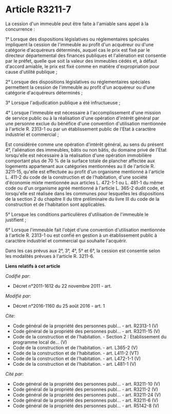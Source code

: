 # Article R3211-7

La cession d'un immeuble peut être faite à l'amiable sans appel à la concurrence : 

1° Lorsque des dispositions législatives ou réglementaires spéciales impliquent la cession de l'immeuble au profit d'un
acquéreur ou d'une catégorie d'acquéreurs déterminés, auquel cas le prix est fixé par le directeur départemental des finances
publiques et l'aliénation est consentie par le préfet, quelle que soit la valeur des immeubles cédés et, à défaut d'accord
amiable, le prix est fixé comme en matière d'expropriation pour cause d'utilité publique ; 

2° Lorsque des dispositions législatives ou réglementaires spéciales permettent la cession de l'immeuble au profit d'un
acquéreur ou d'une catégorie d'acquéreurs déterminés ; 

3° Lorsque l'adjudication publique a été infructueuse ; 

4° Lorsque l'immeuble est nécessaire à l'accomplissement d'une mission de service public ou à la réalisation d'une opération
d'intérêt général par une personne exclue du bénéfice d'une convention d'utilisation mentionnée à l'article R. 2313-1 ou par
un établissement public de l'Etat à caractère industriel et commercial ; 

Est considérée comme une opération d'intérêt général, au sens du présent 4°, l'aliénation des immeubles, bâtis ou non bâtis,
du domaine privé de l'Etat lorsqu'elle est nécessaire à la réalisation d'une opération immobilière comportant plus de 70 % de
la surface totale de plancher affectée aux logements appartenant aux catégories mentionnées au II de l'article R. 3211-15,
qu'elle est effectuée au profit d'un organisme mentionné à l'article L. 411-2 du code de la construction et de l'habitation,
d'une société d'économie mixte mentionnée aux articles L. 472-1-1 ou L. 481-1 du même code ou d'un organisme agréé mentionné
à l'article L. 365-2 dudit code, et lorsqu'elle est réalisée dans les communes pour lesquelles les dispositions de la section
2 du chapitre II du titre préliminaire du livre III du code de la construction et de l'habitation sont applicables. 

5° Lorsque les conditions particulières d'utilisation de l'immeuble le justifient ; 

6° Lorsque l'immeuble fait l'objet d'une convention d'utilisation mentionnée à l'article R. 2313-1 ou est confié en gestion à
un établissement public à caractère industriel et commercial qui souhaite l'acquérir. 

Dans les cas prévus aux 2°, 3°, 4°, 5° et 6°, la cession est consentie selon les modalités prévues à l'article R. 3211-6.

**Liens relatifs à cet article**

_Codifié par_:

  - Décret n°2011-1612 du 22 novembre 2011 - art.

_Modifié par_:

  - Décret n°2016-1160 du 25 août 2016 - art. 1

_Cite_:

  - Code général de la propriété des personnes publ... - art. R2313-1 (V)
  - Code général de la propriété des personnes publ... - art. R3211-15 (V)
  - Code de la construction et de l'habitation. -  Section 2 : Etablissement du programme local de... (V)
  - Code de la construction et de l'habitation. - art. L365-2 (V)
  - Code de la construction et de l'habitation. - art. L411-2 (VT)
  - Code de la construction et de l'habitation. - art. L472-1-1 (V)
  - Code de la construction et de l'habitation. - art. L481-1 (V)

_Cité par_:

  - Code général de la propriété des personnes publ... - art. R3211-10 (V)
  - Code général de la propriété des personnes publ... - art. R3211-2 (V)
  - Code général de la propriété des personnes publ... - art. R3211-24 (V)
  - Code général de la propriété des personnes publ... - art. R3211-6 (V)
  - Code général de la propriété des personnes publ... - art. R5142-8 (V)
